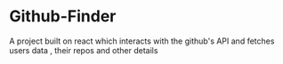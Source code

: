 # Github-Finder
A project built on react which interacts with the github's API and fetches users data , their repos and other details
